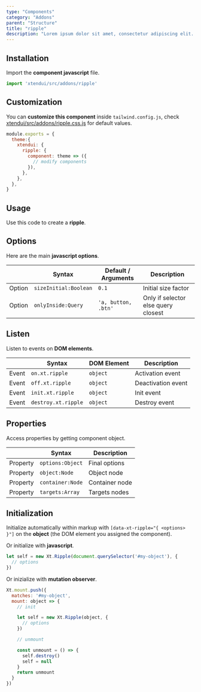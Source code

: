 ```yaml
---
type: "Components"
category: "Addons"
parent: "Structure"
title: "ripple"
description: "Lorem ipsum dolor sit amet, consectetur adipiscing elit. Nunc tempus laoreet leo sit amet iaculis."
---
```


## Installation

Import the **component javascript** file.

```jsx
import 'xtendui/src/addons/ripple'
```

## Customization

You can **customize this component** inside `tailwind.config.js`, check [xtendui/src/addons/ripple.css.js](https://github.com/minimit/xtendui/blob/master/src/addons/ripple.css.js) for default values.

```jsx
module.exports = {
  theme:{
    xtendui: {
      ripple: {
        component: theme => ({
          // modify components
        }),
      },
    },
  },
}
```

## Usage

Use this code to create a **ripple**.

<demo>
  <demovanilla src="vanilla/components/addons/ripple">
  </demovanilla>
</demo>

## Options
 
Here are the main **javascript options**.

<div class="table-scroll">

|                         | Syntax                                    | Default / Arguments                       | Description                   |
| ----------------------- | ----------------------------------------- | ----------------------------- | ----------------------------- |
| Option                    | `sizeInitial:Boolean`                          | `0.1`        | Initial size factor            |
| Option                    | `onlyInside:Query`                          | `'a, button, .btn'`        | Only if selector else query closest             |

</div>

## Listen

Listen to events on **DOM elements**.

<div class="table-scroll">

|                         | Syntax                                    | DOM Element                    | Description                   |
| ----------------------- | ----------------------------------------- | ----------------------------- | ----------------------------- |
| Event                   | `on.xt.ripple`       | `object` | Activation event             |
| Event                   | `off.xt.ripple`      | `object` | Deactivation event            |
| Event                   | `init.xt.ripple`           | `object` | Init event             |
| Event                   | `destroy.xt.ripple`           | `object` | Destroy event             |

</div>

## Properties

Access properties by getting component object.

<div class="table-scroll">

|                         | Syntax                                   | Description                   |
| ----------------------- | ---------------------------------------- | ----------------------------- |
| Property                   | `options:Object`       | Final options             |
| Property                   | `object:Node`       | Object node             |
| Property                   | `container:Node`       | Container node             |
| Property                   | `targets:Array`       | Targets nodes            |

</div>

## Initialization

Initialize automatically within markup with `[data-xt-ripple="{ <options> }"]` on the **object** (the DOM element you assigned the component).

Or initialize with **javascript**.

```js
let self = new Xt.Ripple(document.querySelector('#my-object'), {
  // options
})
```

Or inizialize with **mutation observer**.

```js
Xt.mount.push({
  matches: '#my-object',
  mount: object => {
    // init

    let self = new Xt.Ripple(object, {
      // options
    })

    // unmount

    const unmount = () => {
      self.destroy()
      self = null
    }
    return unmount
  }
})
```
